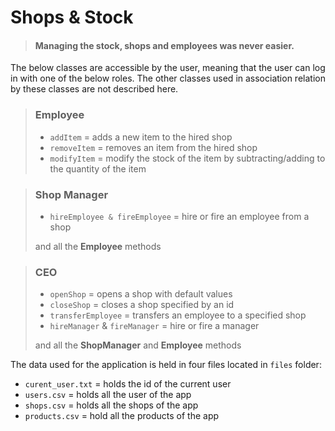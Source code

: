 # Shops & Stock 

> #### Managing the stock, shops and employees was never easier.

The below classes are accessible by the user, meaning that the user can log in with one of the below roles. The other classes used in association relation by these classes are not described here. 

> ### Employee
> - `addItem` = adds a new item to the hired shop
> - `removeItem` = removes an item from the hired shop
> - `modifyItem` = modify the stock of the item by subtracting/adding to the quantity of the item


> ### Shop Manager
> - `hireEmployee & fireEmployee` = hire or fire an employee from a shop
> 
> and all the **Employee** methods

> ### CEO
> - `openShop` = opens a shop with default values
> - `closeShop` = closes a shop specified by an id
> - `transferEmployee` = transfers an employee to a specified shop
> - `hireManager` & `fireManager` = hire or fire a manager 
> 
> and all the **ShopManager** and **Employee** methods

The data used for the application is held in four files located in `files` folder:
- `curent_user.txt` = holds the id of the current user
- `users.csv` = holds all the user of the app
- `shops.csv` = holds all the shops of the app
- `products.csv` = hold all the products of the app 
